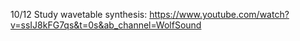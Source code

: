 10/12
Study wavetable synthesis: https://www.youtube.com/watch?v=ssIJ8kFG7qs&t=0s&ab_channel=WolfSound

